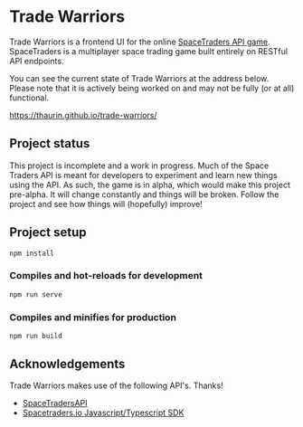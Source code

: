 # Trade Warriors

Trade Warriors is a frontend UI for the online [SpaceTraders API game](https://spacetraders.io/).
SpaceTraders is a multiplayer space trading game built entirely on RESTful API endpoints.

You can see the current state of Trade Warriors at the address below. Please note that it is
actively being worked on and may not be fully (or at all) functional.

https://thaurin.github.io/trade-warriors/

## Project status

This project is incomplete and a work in progress. Much of the Space Traders API is meant for
developers to experiment and learn new things using the API. As such, the game is in alpha, which
would make this project pre-alpha. It will change constantly and things will be broken. Follow the
project and see how things will (hopefully) improve!

## Project setup

```
npm install
```

### Compiles and hot-reloads for development

```
npm run serve
```

### Compiles and minifies for production

```
npm run build
```

## Acknowledgements

Trade Warriors makes use of the following API's. Thanks!

- [SpaceTradersAPI](https://api.spacetraders.io/)
- [Spacetraders.io Javascript/Typescript SDK](https://github.com/notVitaliy/spacetraders-io)

